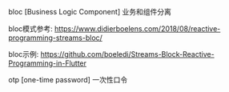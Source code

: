 bloc [Business Logic Component] 业务和组件分离

bloc模式参考: https://www.didierboelens.com/2018/08/reactive-programming-streams-bloc/

bloc示例: https://github.com/boeledi/Streams-Block-Reactive-Programming-in-Flutter

otp [one-time password] 一次性口令


